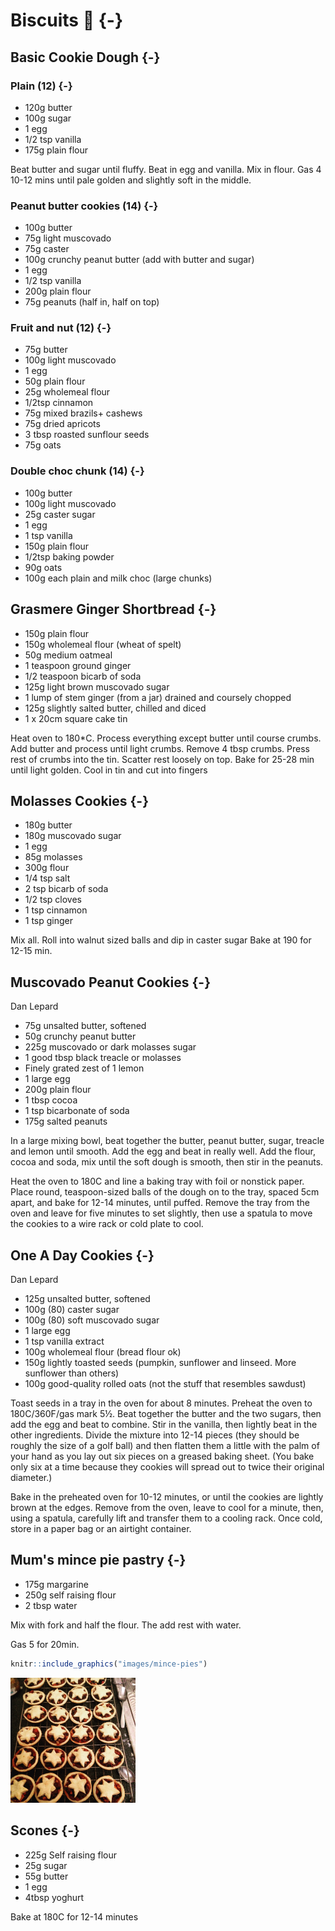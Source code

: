 # Biscuits 🍪 {-}

## Basic Cookie Dough {-}

### Plain (12) {-}
* 120g butter
* 100g sugar
* 1 egg
* 1/2 tsp vanilla
* 175g plain flour

Beat butter and sugar until fluffy. Beat in egg and vanilla. Mix in flour. Gas 4 10-12 mins until pale golden and slightly soft in the middle.

### Peanut butter cookies (14) {-}
* 100g butter
* 75g light muscovado
* 75g caster
* 100g crunchy peanut butter (add with butter and sugar)
* 1 egg
* 1/2 tsp vanilla
* 200g plain flour
* 75g peanuts (half in, half on top)

### Fruit and nut (12) {-}
* 75g butter
* 100g light muscovado
* 1 egg 
* 50g plain flour
* 25g wholemeal flour
* 1/2tsp cinnamon
* 75g mixed brazils+ cashews
* 75g dried apricots
* 3 tbsp roasted sunflour seeds
* 75g oats

### Double choc chunk (14) {-}
* 100g butter
* 100g light muscovado
* 25g caster sugar
* 1 egg
* 1 tsp vanilla
* 150g plain flour
* 1/2tsp baking powder 
* 90g oats
* 100g each plain and milk choc (large chunks)

## Grasmere Ginger Shortbread {-}

* 150g plain flour
* 150g wholemeal flour (wheat of spelt)
* 50g medium oatmeal
* 1 teaspoon ground ginger
* 1/2 teaspoon bicarb of soda
* 125g light brown muscovado sugar
* 1 lump of stem ginger (from a jar) drained and coursely chopped
* 125g slightly salted butter, chilled and diced
* 1 x 20cm square cake tin

Heat oven to 180*C. Process everything except butter until course crumbs. Add butter and process until light crumbs.
Remove 4 tbsp crumbs. Press rest of crumbs into the tin. Scatter rest loosely on top.
Bake for 25-28 min until light golden.
Cool in tin and cut into fingers

## Molasses Cookies {-}

* 180g butter
* 180g muscovado sugar
* 1 egg
* 85g molasses
* 300g flour
* 1/4 tsp salt
* 2 tsp bicarb of soda
* 1/2 tsp cloves
* 1 tsp cinnamon
* 1 tsp ginger

Mix all.
Roll into walnut sized balls and dip in caster sugar
Bake at 190 for 12-15 min.


## Muscovado Peanut Cookies {-}
Dan Lepard

* 75g unsalted butter, softened
* 50g crunchy peanut butter
* 225g muscovado or dark molasses sugar
* 1 good tbsp black treacle or molasses
* Finely grated zest of 1 lemon
* 1 large egg
* 200g plain flour
* 1 tbsp cocoa
* 1 tsp bicarbonate of soda
* 175g salted peanuts

In a large mixing bowl, beat together the butter, peanut butter, sugar, treacle and lemon until smooth. Add the egg and beat in really well. Add the flour, cocoa and soda, mix until the soft dough is smooth, then stir in the peanuts.

Heat the oven to 180C and line a baking tray with foil or nonstick paper. Place round, teaspoon-sized balls of the dough on to the tray, spaced 5cm apart, and bake for 12-14 minutes, until puffed. Remove the tray from the oven and leave for five minutes to set slightly, then use a spatula to move the cookies to a wire rack or cold plate to cool.

## One A Day Cookies {-}
Dan Lepard

* 125g unsalted butter, softened
* 100g (80) caster sugar
* 100g (80) soft muscovado sugar
* 1 large egg
* 1 tsp vanilla extract
* 100g wholemeal flour (bread flour ok)
* 150g lightly toasted seeds (pumpkin, sunflower and linseed. More sunflower than others)
* 100g good-quality rolled oats (not the stuff that resembles sawdust)

Toast seeds in a tray in the oven for about 8 minutes. 
Preheat the oven to 180C/360F/gas mark 5½. Beat together the butter and the two sugars, then add the egg and beat to combine. Stir in the vanilla, then lightly beat in the other ingredients.
Divide the mixture into 12-14 pieces (they should be roughly the size of a golf ball) and then flatten them a little with the palm of your hand as you lay out six pieces on a greased baking sheet. (You bake only six at a time because they cookies will spread out to twice their original diameter.)

Bake in the preheated oven for 10-12 minutes, or until the cookies are lightly brown at the edges.
Remove from the oven, leave to cool for a minute, then, using a spatula, carefully lift and transfer them to a cooling rack. Once cold, store in a paper bag or an airtight container.


## Mum's mince pie pastry {-}

* 175g margarine
* 250g self raising flour
* 2 tbsp water

Mix with fork and half the flour. The add rest with water.

Gas 5 for 20min.


```r
knitr::include_graphics("images/mince-pies")
```

<img src="images/mince-pies" width="200px" />

## Scones {-}

- 225g Self raising flour
- 25g sugar
- 55g butter
- 1 egg
- 4tbsp yoghurt

Bake at 180C for 12-14 minutes


